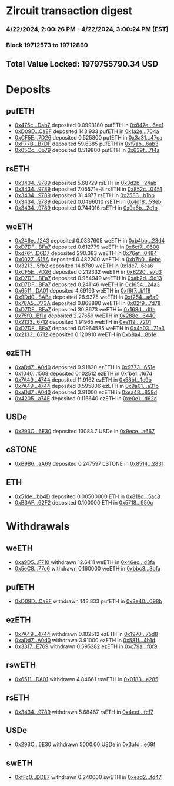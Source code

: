 # Zircuit transaction digest
### 4/22/2024, 2:00:26 PM - 4/22/2024, 3:00:24 PM (EST)
### Block 19712573 to 19712860

## Total Value Locked: 1979755790.34 USD

# Deposits
## pufETH
- [0x475c...Dab7](https://etherscan.io/address/0x475ce2c6C65D8eB609B2a5EA05DCBaC728B5Dab7) deposited 0.0993180 pufETH in [0x847e...6ae1](https://etherscan.io/tx/0x475ce2c6C65D8eB609B2a5EA05DCBaC728B5Dab7)
- [0xD09D...Ca8F](https://etherscan.io/address/0xD09D0cd5d14749FBDDFA6C5dfd48af3cC638Ca8F) deposited 143.933 pufETH in [0x1a2e...704a](https://etherscan.io/tx/0xD09D0cd5d14749FBDDFA6C5dfd48af3cC638Ca8F)
- [0xCF5E...7D26](https://etherscan.io/address/0xCF5E2b640a974E4d4867EcEeAe355F3B5fF47D26) deposited 0.525800 pufETH in [0x3a31...47ca](https://etherscan.io/tx/0xCF5E2b640a974E4d4867EcEeAe355F3B5fF47D26)
- [0xF77B...B7DF](https://etherscan.io/address/0xF77B8dD3B1A27D28B1fc30fEc51eFAfA9f1fB7DF) deposited 59.6385 pufETH in [0xf7ab...6ab3](https://etherscan.io/tx/0xF77B8dD3B1A27D28B1fc30fEc51eFAfA9f1fB7DF)
- [0x05Cc...0b79](https://etherscan.io/address/0x05CcF6B5403A9b1480028caa4541edE8F58b0b79) deposited 0.519800 pufETH in [0x639f...7f4a](https://etherscan.io/tx/0x05CcF6B5403A9b1480028caa4541edE8F58b0b79)
## rsETH
- [0x3434...9789](https://etherscan.io/address/0x34349c5569e7B846c3558961552D2202760A9789) deposited 5.68729 rsETH in [0x3d2b...24ab](https://etherscan.io/tx/0x34349c5569e7B846c3558961552D2202760A9789)
- [0x3434...9789](https://etherscan.io/address/0x34349c5569e7B846c3558961552D2202760A9789) deposited 7.05571e-8 rsETH in [0x852c...0451](https://etherscan.io/tx/0x34349c5569e7B846c3558961552D2202760A9789)
- [0x3434...9789](https://etherscan.io/address/0x34349c5569e7B846c3558961552D2202760A9789) deposited 31.4977 rsETH in [0x2533...b1bb](https://etherscan.io/tx/0x34349c5569e7B846c3558961552D2202760A9789)
- [0x3434...9789](https://etherscan.io/address/0x34349c5569e7B846c3558961552D2202760A9789) deposited 0.0496010 rsETH in [0x4df8...53eb](https://etherscan.io/tx/0x34349c5569e7B846c3558961552D2202760A9789)
- [0x3434...9789](https://etherscan.io/address/0x34349c5569e7B846c3558961552D2202760A9789) deposited 0.744016 rsETH in [0x9a6b...2c1b](https://etherscan.io/tx/0x34349c5569e7B846c3558961552D2202760A9789)
## weETH
- [0x246e...1243](https://etherscan.io/address/0x246eeE08C3604BE19924d376af428a3348d41243) deposited 0.0337605 weETH in [0xb4bb...23d4](https://etherscan.io/tx/0x246eeE08C3604BE19924d376af428a3348d41243)
- [0xD7DF...BFa7](https://etherscan.io/address/0xD7DF7E085214743530afF339aFC420c7c720BFa7) deposited 0.612779 weETH in [0x6cf7...0600](https://etherscan.io/tx/0xD7DF7E085214743530afF339aFC420c7c720BFa7)
- [0xd76f...D6D7](https://etherscan.io/address/0xd76f1c2764a5F22548713cde767b5B752170D6D7) deposited 290.383 weETH in [0x76ef...0484](https://etherscan.io/tx/0xd76f1c2764a5F22548713cde767b5B752170D6D7)
- [0x0027...615A](https://etherscan.io/address/0x00276BB7a274BB272816C15d31ee9c66bc5C615A) deposited 0.482200 weETH in [0xb7b0...6ebe](https://etherscan.io/tx/0x00276BB7a274BB272816C15d31ee9c66bc5C615A)
- [0x3213...5fb2](https://etherscan.io/address/0x3213e458BFf831A7b45dDB350a4Bf72C9dAE5fb2) deposited 14.8780 weETH in [0x1de7...6ca6](https://etherscan.io/tx/0x3213e458BFf831A7b45dDB350a4Bf72C9dAE5fb2)
- [0xCF5E...7D26](https://etherscan.io/address/0xCF5E2b640a974E4d4867EcEeAe355F3B5fF47D26) deposited 0.212332 weETH in [0x8220...e7d3](https://etherscan.io/tx/0xCF5E2b640a974E4d4867EcEeAe355F3B5fF47D26)
- [0xD7DF...BFa7](https://etherscan.io/address/0xD7DF7E085214743530afF339aFC420c7c720BFa7) deposited 0.954949 weETH in [0xab2d...9d13](https://etherscan.io/tx/0xD7DF7E085214743530afF339aFC420c7c720BFa7)
- [0xD7DF...BFa7](https://etherscan.io/address/0xD7DF7E085214743530afF339aFC420c7c720BFa7) deposited 0.241146 weETH in [0x1654...24a3](https://etherscan.io/tx/0xD7DF7E085214743530afF339aFC420c7c720BFa7)
- [0x6511...DA01](https://etherscan.io/address/0x6511968A962E402Ec331Dc68f3D833D2ED21DA01) deposited 4.69193 weETH in [0xf6f7...b1f8](https://etherscan.io/tx/0x6511968A962E402Ec331Dc68f3D833D2ED21DA01)
- [0x9Dd0...8ABe](https://etherscan.io/address/0x9Dd032B037cA51815FF73988d4BcBf6451BE8ABe) deposited 28.9375 weETH in [0xf254...a6a9](https://etherscan.io/tx/0x9Dd032B037cA51815FF73988d4BcBf6451BE8ABe)
- [0x78A5...773A](https://etherscan.io/address/0x78A5cbDE92E10ec2cD5d9D737F923edd810F773A) deposited 0.868890 weETH in [0x02f9...7d78](https://etherscan.io/tx/0x78A5cbDE92E10ec2cD5d9D737F923edd810F773A)
- [0xD7DF...BFa7](https://etherscan.io/address/0xD7DF7E085214743530afF339aFC420c7c720BFa7) deposited 30.8673 weETH in [0x168d...dffe](https://etherscan.io/tx/0xD7DF7E085214743530afF339aFC420c7c720BFa7)
- [0x75f0...Bf1a](https://etherscan.io/address/0x75f03bCF0E56b7DE72Ed26585caEE949F0D5Bf1a) deposited 2.27659 weETH in [0x288e...6440](https://etherscan.io/tx/0x75f03bCF0E56b7DE72Ed26585caEE949F0D5Bf1a)
- [0x2133...6712](https://etherscan.io/address/0x21336FCeF69CD130bC65b99D756CFAb9B1516712) deposited 1.91965 weETH in [0xe119...7201](https://etherscan.io/tx/0x21336FCeF69CD130bC65b99D756CFAb9B1516712)
- [0xD7DF...BFa7](https://etherscan.io/address/0xD7DF7E085214743530afF339aFC420c7c720BFa7) deposited 0.0964585 weETH in [0x4a03...71e3](https://etherscan.io/tx/0xD7DF7E085214743530afF339aFC420c7c720BFa7)
- [0x2133...6712](https://etherscan.io/address/0x21336FCeF69CD130bC65b99D756CFAb9B1516712) deposited 0.120910 weETH in [0xb8a4...8b1e](https://etherscan.io/tx/0x21336FCeF69CD130bC65b99D756CFAb9B1516712)
## ezETH
- [0xaDd7...A0d0](https://etherscan.io/address/0xaDd7Ddc031c8fdA306c00EBed7BBF29118E9A0d0) deposited 9.91820 ezETH in [0x9773...651e](https://etherscan.io/tx/0xaDd7Ddc031c8fdA306c00EBed7BBF29118E9A0d0)
- [0x1040...1508](https://etherscan.io/address/0x1040a43093b700D9bfe90346990afAa4D1151508) deposited 0.102512 ezETH in [0xfbe1...167d](https://etherscan.io/tx/0x1040a43093b700D9bfe90346990afAa4D1151508)
- [0x7A49...4744](https://etherscan.io/address/0x7A493Be5c2ce014cD049Bf178a1ac0Db1B434744) deposited 11.9162 ezETH in [0x58bf...1c9b](https://etherscan.io/tx/0x7A493Be5c2ce014cD049Bf178a1ac0Db1B434744)
- [0x7A49...4744](https://etherscan.io/address/0x7A493Be5c2ce014cD049Bf178a1ac0Db1B434744) deposited 0.595806 ezETH in [0x9a01...a31b](https://etherscan.io/tx/0x7A493Be5c2ce014cD049Bf178a1ac0Db1B434744)
- [0xaDd7...A0d0](https://etherscan.io/address/0xaDd7Ddc031c8fdA306c00EBed7BBF29118E9A0d0) deposited 3.91000 ezETH in [0xea48...858d](https://etherscan.io/tx/0xaDd7Ddc031c8fdA306c00EBed7BBF29118E9A0d0)
- [0x4205...a74E](https://etherscan.io/address/0x42050d73D111C92b960bcE662FB7fd7e0ffaa74E) deposited 0.116640 ezETH in [0xe0e1...d62a](https://etherscan.io/tx/0x42050d73D111C92b960bcE662FB7fd7e0ffaa74E)
## USDe
- [0x293C...6E30](https://etherscan.io/address/0x293C6937D8D82e05B01335F7B33FBA0c8e256E30) deposited 13083.7 USDe in [0x9ece...a667](https://etherscan.io/tx/0x293C6937D8D82e05B01335F7B33FBA0c8e256E30)
## cSTONE
- [0xB9B6...aA69](https://etherscan.io/address/0xB9B62A598b018b6a172aA5eB6c4e825Eb28daA69) deposited 0.247597 cSTONE in [0x8514...2831](https://etherscan.io/tx/0xB9B62A598b018b6a172aA5eB6c4e825Eb28daA69)
## ETH
- [0x51de...bb4D](https://etherscan.io/address/0x51dec6efbBD5342697832470f2Abaeca9C9Bbb4D) deposited 0.00500000 ETH in [0x818d...5ac8](https://etherscan.io/tx/0x51dec6efbBD5342697832470f2Abaeca9C9Bbb4D)
- [0xB3AF...62F2](https://etherscan.io/address/0xB3AF733511f0fc9feA64EF03a833A023553762F2) deposited 0.100000 ETH in [0x5718...950c](https://etherscan.io/tx/0xB3AF733511f0fc9feA64EF03a833A023553762F2)
# Withdrawals
## weETH
- [0xa9D5...F710](https://etherscan.io/address/0xa9D5bF2355D0257CF2852e6c115cEd2D5623F710) withdrawn 12.6411 weETH in [0x46ec...d3fa](https://etherscan.io/tx/0xa9D5bF2355D0257CF2852e6c115cEd2D5623F710)
- [0x5eC8...77c6](https://etherscan.io/address/0x5eC8Cd4881eba87279f5F243Eb89EA9383E677c6) withdrawn 0.160000 weETH in [0xbbc3...3bfa](https://etherscan.io/tx/0x5eC8Cd4881eba87279f5F243Eb89EA9383E677c6)
## pufETH
- [0xD09D...Ca8F](https://etherscan.io/address/0xD09D0cd5d14749FBDDFA6C5dfd48af3cC638Ca8F) withdrawn 143.833 pufETH in [0x3e40...098b](https://etherscan.io/tx/0xD09D0cd5d14749FBDDFA6C5dfd48af3cC638Ca8F)
## ezETH
- [0x7A49...4744](https://etherscan.io/address/0x7A493Be5c2ce014cD049Bf178a1ac0Db1B434744) withdrawn 0.102512 ezETH in [0x1970...75d8](https://etherscan.io/tx/0x7A493Be5c2ce014cD049Bf178a1ac0Db1B434744)
- [0xaDd7...A0d0](https://etherscan.io/address/0xaDd7Ddc031c8fdA306c00EBed7BBF29118E9A0d0) withdrawn 3.91000 ezETH in [0x581f...4b1d](https://etherscan.io/tx/0xaDd7Ddc031c8fdA306c00EBed7BBF29118E9A0d0)
- [0x3317...E769](https://etherscan.io/address/0x3317b15136EaA9e17FfadaD0AA911FB8ec37E769) withdrawn 0.595282 ezETH in [0xc79a...f0f9](https://etherscan.io/tx/0x3317b15136EaA9e17FfadaD0AA911FB8ec37E769)
## rswETH
- [0x6511...DA01](https://etherscan.io/address/0x6511968A962E402Ec331Dc68f3D833D2ED21DA01) withdrawn 4.84661 rswETH in [0x0183...e285](https://etherscan.io/tx/0x6511968A962E402Ec331Dc68f3D833D2ED21DA01)
## rsETH
- [0x3434...9789](https://etherscan.io/address/0x34349c5569e7B846c3558961552D2202760A9789) withdrawn 5.68467 rsETH in [0x4eef...fcf7](https://etherscan.io/tx/0x34349c5569e7B846c3558961552D2202760A9789)
## USDe
- [0x293C...6E30](https://etherscan.io/address/0x293C6937D8D82e05B01335F7B33FBA0c8e256E30) withdrawn 5000.00 USDe in [0x3afd...e69f](https://etherscan.io/tx/0x293C6937D8D82e05B01335F7B33FBA0c8e256E30)
## swETH
- [0xfFc0...DDE7](https://etherscan.io/address/0xfFc0856eef7b73D0613Bdd0f20fAfA8B82f8DDE7) withdrawn 0.240000 swETH in [0xead2...fd47](https://etherscan.io/tx/0xfFc0856eef7b73D0613Bdd0f20fAfA8B82f8DDE7)
